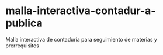 # malla-interactiva-contadur-a-publica
Malla interactiva de contaduría para seguimiento de materias y prerrequisitos
